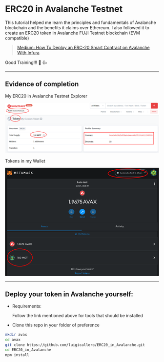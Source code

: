 # ERC20 in Avalanche Testnet
This tutorial helped me learn the principles and fundamentals of Avalanche blockchain and the benefits it claims over Ethereum. I also followed it to create an ERC20 token in Avalanche FUJI Testnet blockchain (EVM compatible)

> [Medium: How To Deploy an ERC-20 Smart Contract on Avalanche With Infura](https://betterprogramming.pub/how-to-deploy-an-erc-20-smart-contract-on-avalanche-with-infura-3214cc0812f0)

Good Training!!! :muscle: :thumbsup:

---
## Evidence of completion

My ERC20 in Avalanche Testnet Explorer

<img width="700" alt="My Token in Avalanche Testnet Explorer" src="images/avalanche_explorer.png">



Tokens in my Wallet

<img width="600" alt="Tokens in my wallet" src="images/avalanche_token.png">

---
## Deploy your token in Avalanche yourself:

* Requirements:
    
    Follow the link mentioned above for tools that should be installed

* Clone this repo in your folder of preference
```bash
mkdir avax
cd avax
git clone https://github.com/luigicallero/ERC20_in_Avalanche.git
cd ERC20_in_Avalanche
npm install
```



